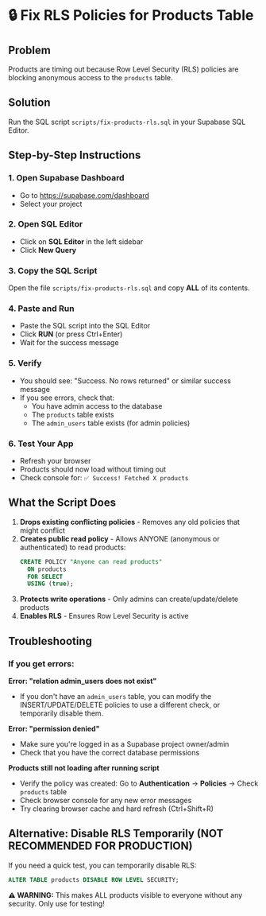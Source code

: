 # 🔒 Fix RLS Policies for Products Table

## Problem
Products are timing out because Row Level Security (RLS) policies are blocking anonymous access to the `products` table.

## Solution
Run the SQL script `scripts/fix-products-rls.sql` in your Supabase SQL Editor.

## Step-by-Step Instructions

### 1. Open Supabase Dashboard
- Go to https://supabase.com/dashboard
- Select your project

### 2. Open SQL Editor
- Click on **SQL Editor** in the left sidebar
- Click **New Query**

### 3. Copy the SQL Script
Open the file `scripts/fix-products-rls.sql` and copy **ALL** of its contents.

### 4. Paste and Run
- Paste the SQL script into the SQL Editor
- Click **RUN** (or press Ctrl+Enter)
- Wait for the success message

### 5. Verify
- You should see: "Success. No rows returned" or similar success message
- If you see errors, check that:
  - You have admin access to the database
  - The `products` table exists
  - The `admin_users` table exists (for admin policies)

### 6. Test Your App
- Refresh your browser
- Products should now load without timing out
- Check console for: `✅ Success! Fetched X products`

## What the Script Does

1. **Drops existing conflicting policies** - Removes any old policies that might conflict
2. **Creates public read policy** - Allows ANYONE (anonymous or authenticated) to read products:
   ```sql
   CREATE POLICY "Anyone can read products" 
     ON products 
     FOR SELECT 
     USING (true);
   ```
3. **Protects write operations** - Only admins can create/update/delete products
4. **Enables RLS** - Ensures Row Level Security is active

## Troubleshooting

### If you get errors:

**Error: "relation admin_users does not exist"**
- If you don't have an `admin_users` table, you can modify the INSERT/UPDATE/DELETE policies to use a different check, or temporarily disable them.

**Error: "permission denied"**
- Make sure you're logged in as a Supabase project owner/admin
- Check that you have the correct database permissions

**Products still not loading after running script**
- Verify the policy was created: Go to **Authentication** → **Policies** → Check `products` table
- Check browser console for any new error messages
- Try clearing browser cache and hard refresh (Ctrl+Shift+R)

## Alternative: Disable RLS Temporarily (NOT RECOMMENDED FOR PRODUCTION)

If you need a quick test, you can temporarily disable RLS:
```sql
ALTER TABLE products DISABLE ROW LEVEL SECURITY;
```

**⚠️ WARNING:** This makes ALL products visible to everyone without any security. Only use for testing!

